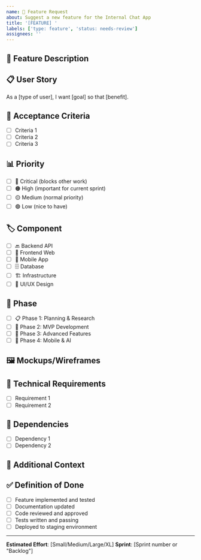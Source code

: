 ```yaml
---
name: 🚀 Feature Request
about: Suggest a new feature for the Internal Chat App
title: '[FEATURE] '
labels: ['type: feature', 'status: needs-review']
assignees: ''
---
```


## 🚀 Feature Description
<!-- Provide a clear and concise description of the feature -->

## 📋 User Story
<!-- Describe the feature from user's perspective -->
As a [type of user], I want [goal] so that [benefit].

## 🎯 Acceptance Criteria
<!-- List specific criteria that must be met for this feature to be considered complete -->
- [ ] Criteria 1
- [ ] Criteria 2
- [ ] Criteria 3

## 📊 Priority
<!-- Select one -->
- [ ] 🔴 Critical (blocks other work)
- [ ] 🟠 High (important for current sprint)
- [ ] 🟡 Medium (normal priority)
- [ ] 🟢 Low (nice to have)

## 🏷️ Component
<!-- Select all that apply -->
- [ ] 🔙 Backend API
- [ ] 🎨 Frontend Web
- [ ] 📱 Mobile App
- [ ] 🗄️ Database
- [ ] 🏗️ Infrastructure
- [ ] 🎨 UI/UX Design

## 📅 Phase
<!-- Select the target phase -->
- [ ] 📋 Phase 1: Planning & Research
- [ ] 🚀 Phase 2: MVP Development
- [ ] 🔧 Phase 3: Advanced Features
- [ ] 📱 Phase 4: Mobile & AI

## 🖼️ Mockups/Wireframes
<!-- If applicable, add mockups, wireframes, or design references -->

## 📝 Technical Requirements
<!-- List any technical requirements or constraints -->
- [ ] Requirement 1
- [ ] Requirement 2

## 🔗 Dependencies
<!-- List any dependencies on other features or external systems -->
- [ ] Dependency 1
- [ ] Dependency 2

## 📎 Additional Context
<!-- Add any other context, screenshots, or references about the feature request -->

## ✅ Definition of Done
<!-- Specific criteria for when this feature is considered complete -->
- [ ] Feature implemented and tested
- [ ] Documentation updated
- [ ] Code reviewed and approved
- [ ] Tests written and passing
- [ ] Deployed to staging environment

---
**Estimated Effort**: [Small/Medium/Large/XL]
**Sprint**: [Sprint number or "Backlog"]
